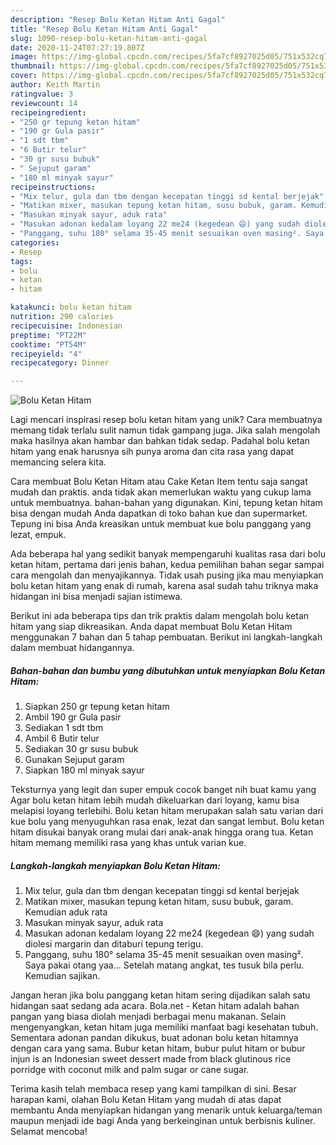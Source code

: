 ```yaml
---
description: "Resep Bolu Ketan Hitam Anti Gagal"
title: "Resep Bolu Ketan Hitam Anti Gagal"
slug: 1090-resep-bolu-ketan-hitam-anti-gagal
date: 2020-11-24T07:27:19.807Z
image: https://img-global.cpcdn.com/recipes/5fa7cf8927025d05/751x532cq70/bolu-ketan-hitam-foto-resep-utama.jpg
thumbnail: https://img-global.cpcdn.com/recipes/5fa7cf8927025d05/751x532cq70/bolu-ketan-hitam-foto-resep-utama.jpg
cover: https://img-global.cpcdn.com/recipes/5fa7cf8927025d05/751x532cq70/bolu-ketan-hitam-foto-resep-utama.jpg
author: Keith Martin
ratingvalue: 3
reviewcount: 14
recipeingredient:
- "250 gr tepung ketan hitam"
- "190 gr Gula pasir"
- "1 sdt tbm"
- "6 Butir telur"
- "30 gr susu bubuk"
- " Sejuput garam"
- "180 ml minyak sayur"
recipeinstructions:
- "Mix telur, gula dan tbm dengan kecepatan tinggi sd kental berjejak"
- "Matikan mixer, masukan tepung ketan hitam, susu bubuk, garam. Kemudian aduk rata"
- "Masukan minyak sayur, aduk rata"
- "Masukan adonan kedalam loyang 22 me24 (kegedean 😄) yang sudah diolesi margarin dan ditaburi tepung terigu."
- "Panggang, suhu 180° selama 35-45 menit sesuaikan oven masing². Saya pakai otang yaa... Setelah matang angkat, tes tusuk bila perlu. Kemudian sajikan."
categories:
- Resep
tags:
- bolu
- ketan
- hitam

katakunci: bolu ketan hitam 
nutrition: 290 calories
recipecuisine: Indonesian
preptime: "PT22M"
cooktime: "PT54M"
recipeyield: "4"
recipecategory: Dinner

---
```



![Bolu Ketan Hitam](https://img-global.cpcdn.com/recipes/5fa7cf8927025d05/751x532cq70/bolu-ketan-hitam-foto-resep-utama.jpg)

Lagi mencari inspirasi resep bolu ketan hitam yang unik? Cara membuatnya memang tidak terlalu sulit namun tidak gampang juga. Jika salah mengolah maka hasilnya akan hambar dan bahkan tidak sedap. Padahal bolu ketan hitam yang enak harusnya sih punya aroma dan cita rasa yang dapat memancing selera kita.

Cara membuat Bolu Ketan Hitam atau Cake Ketan Item tentu saja sangat mudah dan praktis. anda tidak akan memerlukan waktu yang cukup lama untuk membuatnya. bahan-bahan yang digunakan. Kini, tepung ketan hitam bisa dengan mudah Anda dapatkan di toko bahan kue dan supermarket. Tepung ini bisa Anda kreasikan untuk membuat kue bolu panggang yang lezat, empuk.

Ada beberapa hal yang sedikit banyak mempengaruhi kualitas rasa dari bolu ketan hitam, pertama dari jenis bahan, kedua pemilihan bahan segar sampai cara mengolah dan menyajikannya. Tidak usah pusing jika mau menyiapkan bolu ketan hitam yang enak di rumah, karena asal sudah tahu triknya maka hidangan ini bisa menjadi sajian istimewa.


Berikut ini ada beberapa tips dan trik praktis dalam mengolah bolu ketan hitam yang siap dikreasikan. Anda dapat membuat Bolu Ketan Hitam menggunakan 7 bahan dan 5 tahap pembuatan. Berikut ini langkah-langkah dalam membuat hidangannya.

<!--inarticleads1-->

##### Bahan-bahan dan bumbu yang dibutuhkan untuk menyiapkan Bolu Ketan Hitam:

1. Siapkan 250 gr tepung ketan hitam
1. Ambil 190 gr Gula pasir
1. Sediakan 1 sdt tbm
1. Ambil 6 Butir telur
1. Sediakan 30 gr susu bubuk
1. Gunakan  Sejuput garam
1. Siapkan 180 ml minyak sayur


Teksturnya yang legit dan super empuk cocok banget nih buat kamu yang Agar bolu ketan hitam lebih mudah dikeluarkan dari loyang, kamu bisa melapisi loyang terlebihi. Bolu ketan hitam merupakan salah satu varian dari kue bolu yang menyuguhkan rasa enak, lezat dan sangat lembut. Bolu ketan hitam disukai banyak orang mulai dari anak-anak hingga orang tua. Ketan hitam memang memiliki rasa yang khas untuk varian kue. 

<!--inarticleads2-->

##### Langkah-langkah menyiapkan Bolu Ketan Hitam:

1. Mix telur, gula dan tbm dengan kecepatan tinggi sd kental berjejak
1. Matikan mixer, masukan tepung ketan hitam, susu bubuk, garam. Kemudian aduk rata
1. Masukan minyak sayur, aduk rata
1. Masukan adonan kedalam loyang 22 me24 (kegedean 😄) yang sudah diolesi margarin dan ditaburi tepung terigu.
1. Panggang, suhu 180° selama 35-45 menit sesuaikan oven masing². Saya pakai otang yaa... Setelah matang angkat, tes tusuk bila perlu. Kemudian sajikan.


Jangan heran jika bolu panggang ketan hitam sering dijadikan salah satu hidangan saat sedang ada acara. Bola.net - Ketan hitam adalah bahan pangan yang biasa diolah menjadi berbagai menu makanan. Selain mengenyangkan, ketan hitam juga memiliki manfaat bagi kesehatan tubuh. Sementara adonan pandan dikukus, buat adonan bolu ketan hitamnya dengan cara yang sama. Bubur ketan hitam, bubur pulut hitam or bubur injun is an Indonesian sweet dessert made from black glutinous rice porridge with coconut milk and palm sugar or cane sugar. 

Terima kasih telah membaca resep yang kami tampilkan di sini. Besar harapan kami, olahan Bolu Ketan Hitam yang mudah di atas dapat membantu Anda menyiapkan hidangan yang menarik untuk keluarga/teman maupun menjadi ide bagi Anda yang berkeinginan untuk berbisnis kuliner. Selamat mencoba!
